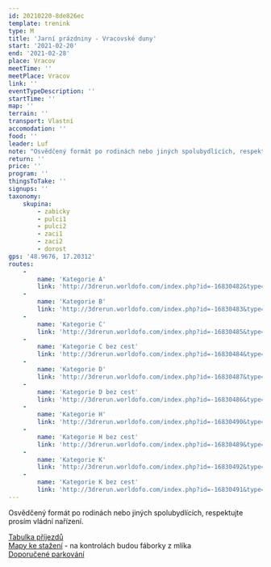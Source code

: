 ```yaml
---
id: 20210220-8de826ec
template: trenink
type: M
title: 'Jarní prázdniny - Vracovské duny'
start: '2021-02-20'
end: '2021-02-28'
place: Vracov
meetTime: ''
meetPlace: Vracov
link: ''
eventTypeDescription: ''
startTime: ''
map: ''
terrain: ''
transport: Vlastní
accomodation: ''
food: ''
leader: Luf
note: "Osvědčený formát po rodinách nebo jiných spolubydlících, respektujte prosím vládní nařízení.\r\n\r\nVrací se nám teplejší počasí, tak jednou zase zkusme pěkný COB na mapě v měřítku 1 : 10 000.\r\nKategorie C, K, D a H mají na výběr z plné mapy a z mapy bez cest (CU, KU, DU, HU).\r\nKdo si nevěří bez cest, tak doporucuji vytisknout obě mapy, dát si je do mapníku a v případě potíží můžete otočit na mapu s cestami.\r\n\r\n[Tabulka příjezdů](https://docs.google.com/spreadsheets/d/1uuSur3nxZs5N3UMYwT_HRUCZ582tbs8a0m7ihgzFHkE/edit?usp=sharing)\r\n[Mapy ke stažení](https://drive.google.com/drive/folders/1hFl1U4DuImce8cU7vIwQbw5Xcb93C_Cy?usp=sharing) - na kontrolách budou fáborky z mlíka\r\n[Doporučené parkování](https://en.mapy.cz/s/fagekelete)\r\n\r\nKdo nemá možnost tisku map, může se ozvat Lufovi a vyzvednout si je po domluvě."
return: ''
price: ''
program: ''
thingsToTake: ''
signups: ''
taxonomy:
    skupina:
        - zabicky
        - pulci1
        - pulci2
        - zaci1
        - zaci2
        - dorost
gps: '48.9676, 17.20312'
routes:
    -
        name: 'Kategorie A'
        link: 'http://3drerun.worldofo.com/index.php?id=-16830482&type=info'
    -
        name: 'Kategorie B'
        link: 'http://3drerun.worldofo.com/index.php?id=-16830483&type=info'
    -
        name: 'Kategorie C'
        link: 'http://3drerun.worldofo.com/index.php?id=-16830485&type=info'
    -
        name: 'Kategorie C bez cest'
        link: 'http://3drerun.worldofo.com/index.php?id=-16830484&type=info'
    -
        name: 'Kategorie D'
        link: 'http://3drerun.worldofo.com/index.php?id=-16830487&type=info'
    -
        name: 'Kategorie D bez cest'
        link: 'http://3drerun.worldofo.com/index.php?id=-16830486&type=info'
    -
        name: 'Kategorie H'
        link: 'http://3drerun.worldofo.com/index.php?id=-16830490&type=info'
    -
        name: 'Kategorie H bez cest'
        link: 'http://3drerun.worldofo.com/index.php?id=-16830489&type=info'
    -
        name: 'Kategorie K'
        link: 'http://3drerun.worldofo.com/index.php?id=-16830492&type=info'
    -
        name: 'Kategorie K bez cest'
        link: 'http://3drerun.worldofo.com/index.php?id=-16830491&type=info'
---
```


Osvědčený formát po rodinách nebo jiných spolubydlících, respektujte prosím vládní nařízení.

[Tabulka příjezdů](https://docs.google.com/spreadsheets/d/1uuSur3nxZs5N3UMYwT_HRUCZ582tbs8a0m7ihgzFHkE/edit?usp=sharing)  
[Mapy ke stažení](https://drive.google.com/drive/folders/1hFl1U4DuImce8cU7vIwQbw5Xcb93C_Cy?usp=sharing) - na kontrolách budou fáborky z mlíka  
[Doporučené parkování](https://en.mapy.cz/s/fagekelete)